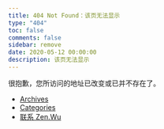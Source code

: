 ```yaml
---
title: 404 Not Found：该页无法显示
type: "404"
toc: false
comments: false
sidebar: remove
date: 2020-05-12 00:00:00
description: 该页无法显示
---
```


<div class="404">

<p>很抱歉，您所访问的地址已改变或已并不存在了。</p>

- <a href="/archives">Archives</a>
- <a href="/categories">Categories</a>
- <a href="/about">联系 Zen.Wu</a>

</div>
<style>
@media (min-width: 991px) {
.header,.sidebar{display:none}
.main-inner {
  width: 80%;
  margin:50px auto;
}
.content-wrap{width:calc(100% - 0px)}
.404{height:200px;}
}
.footer-inner{display:none}w
</style>

